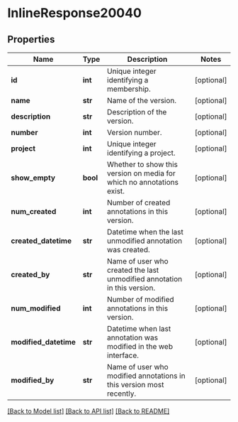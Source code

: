 # InlineResponse20040

## Properties
Name | Type | Description | Notes
------------ | ------------- | ------------- | -------------
**id** | **int** | Unique integer identifying a membership. | [optional] 
**name** | **str** | Name of the version. | [optional] 
**description** | **str** | Description of the version. | [optional] 
**number** | **int** | Version number. | [optional] 
**project** | **int** | Unique integer identifying a project. | [optional] 
**show_empty** | **bool** | Whether to show this version on media for which no annotations exist. | [optional] 
**num_created** | **int** | Number of created annotations in this version. | [optional] 
**created_datetime** | **str** | Datetime when the last unmodified annotation was created. | [optional] 
**created_by** | **str** | Name of user who created the last unmodified annotation in this version. | [optional] 
**num_modified** | **int** | Number of modified annotations in this version. | [optional] 
**modified_datetime** | **str** | Datetime when last annotation was modified in the web interface. | [optional] 
**modified_by** | **str** | Name of user who modified annotations in this version most recently. | [optional] 

[[Back to Model list]](../README.md#documentation-for-models) [[Back to API list]](../README.md#documentation-for-api-endpoints) [[Back to README]](../README.md)

